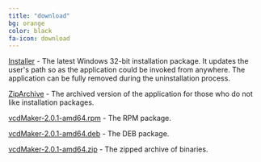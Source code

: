 ```yaml
---
title: "download"
bg: orange
color: black
fa-icon: download
---
```

<center><i class="fa fa-windows fa-4x" aria-hidden="true"></i></center>

[Installer](https://github.com/WojciechRynczuk/Expx/releases/download/v2.0.1/vcdMakerInstaller.msi) - The latest Windows 32-bit installation package. It updates the user's path so as the application could be invoked from anywhere. The application can be fully removed during the uninstallation process.

[ZipArchive](https://github.com/WojciechRynczuk/Expx/releases/download/v2.0.1/vcdMaker.zip) - The archived version of the application for those who do not like installation packages.


<center><i class="fa fa-linux fa-4x" aria-hidden="true"></i></center>

[vcdMaker-2.0.1-amd64.rpm](https://github.com/WojciechRynczuk/Expx/releases/download/v2.0.1/vcdMaker-2.0.1-amd64.rpm) - The RPM package.

[vcdMaker-2.0.1-amd64.deb](https://github.com/WojciechRynczuk/Expx/releases/download/v2.0.1/vcdMaker-2.0.1-amd64.deb) - The DEB package.

[vcdMaker-2.0.1-amd64.zip](https://github.com/WojciechRynczuk/Expx/releases/download/v2.0.1/vcdMaker-2.0.1-amd64.zip) - The zipped archive of binaries.
